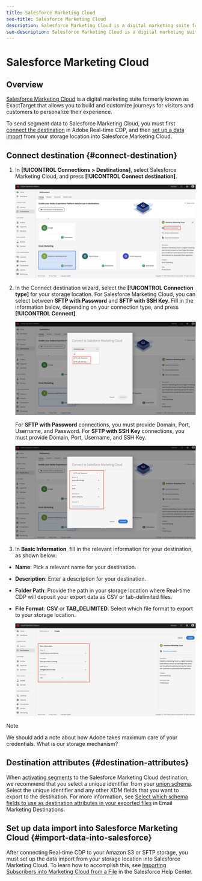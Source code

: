 ```yaml
---
title: Salesforce Marketing Cloud
seo-title: Salesforce Marketing Cloud
description: Salesforce Marketing Cloud is a digital marketing suite formerly known as ExactTarget that allows you to build and customize journeys for visitors and customers to personalize their experience.
seo-description: Salesforce Marketing Cloud is a digital marketing suite formerly known as ExactTarget that allows you to build and customize journeys for visitors and customers to personalize their experience.
---
```


# Salesforce Marketing Cloud

## Overview

[Salesforce Marketing Cloud](https://www.salesforce.com/products/marketing-cloud/email-marketing/) is a digital marketing suite formerly known as ExactTarget that allows you to build and customize journeys for visitors and customers to personalize their experience.

To send segment data to Salesforce Marketing Cloud, you must first [connect the destination](#connect-destination) in Adobe Real-time CDP, and then [set up a data import](#import-data-into-salesforce) from your storage location into Salesforce Marketing Cloud.

## Connect destination {#connect-destination}

1. In **[!UICONTROL Connections > Destinations]**, select Salesforce Marketing Cloud, and press **[!UICONTROL Connect destination]**.

    ![Connect to Salesforce](/help/rtcdp/destinations/assets/connect-salesforce.png)

1. In the Connect destination wizard, select the **[!UICONTROL Connection type]** for your storage location. For Salesforce Marketing Cloud, you can select between **SFTP with Password** and **SFTP with SSH Key**. Fill in the information below, depending on your connection type, and press **[!UICONTROL Connect]**.

    ![Set up Salesforce wizard](/help/rtcdp/destinations/assets/salesforce-step1.png)

    For **SFTP with Password** connections, you must provide Domain, Port, Username, and Password.
    For **SFTP with SSH Key** connections, you must provide Domain, Port, Username, and SSH Key.

    ![Fill in Salesforce information](/help/rtcdp/destinations/assets/salesforce-wizard.png)

1. In **Basic Information**, fill in the relevant information for your destination, as shown below:
* **Name**: Pick a relevant name for your destination.
* **Description**: Enter a description for your destination.
* **Folder Path**: Provide the path in your storage location where Real-time CDP will deposit your export data as CSV or tab-delimited files.
* **File Format**: **CSV** or **TAB_DELIMITED**. Select which file format to export to your storage location.

    ![Salesforce basic information](/help/rtcdp/destinations/assets/salesforce-basic-information.png)

>[!NOTE]
>
>We should add a note about how Adobe takes maximum care of your credentials. What is our storage mechanism?

## Destination attributes {#destination-attributes}

When [activating segments](/help/rtcdp/destinations/activate-destinations.md) to the Salesforce Marketing Cloud destination, we recommend that you select a unique identifier from your [union schema](https://www.adobe.io/apis/experienceplatform/home/profile-identity-segmentation/profile-identity-segmentation-services.html#!api-specification/markdown/narrative/technical_overview/unified_profile_architectural_overview/unified_profile_architectural_overview.md). Select the unique identifier and any other XDM fields that you want to export to the destination. For more information, see [Select which schema fields to use as destination attributes in your exported files](/help/rtcdp/destinations/email-marketing-destinations.md#destination-attributes) in Email Marketing Destinations.

## Set up data import into Salesforce Marketing Cloud {#import-data-into-salesforce}

After connecting Real-time CDP to your Amazon S3 or SFTP storage, you must set up the data import from your storage location into Salesforce Marketing Cloud. To learn how to accomplish this, see [Importing Subscribers into Marketing Cloud from a File](https://help.salesforce.com/articleView?id=mc_es_import_subscribers_from_file.htm&type=5) in the Salesforce Help Center.